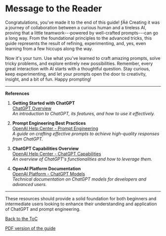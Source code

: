# Message to the Reader

Congratulations, you've made it to the end of this guide! ­ƒÄë Creating it
was a journey of collaboration between a curious human and a tireless
AI, proving that a little teamwork---powered by well-crafted
prompts---can go a long way. From the foundational principles to the
advanced tricks, this guide represents the result of refining,
experimenting, and, yes, even learning from a few hiccups along the way.

Now it's your turn. Use what you've learned to craft amazing prompts,
solve tricky problems, and explore entirely new possibilities. Remember,
every great interaction with AI starts with a thoughtful question. Stay
curious, keep experimenting, and let your prompts open the door to
creativity, insight, and a bit of fun. Happy prompting!

------------------------------------------------------------------------

**References**

1.  **Getting Started with ChatGPT**\
    [ChatGPT Overview](https://openai.com/chatgpt/overview/)\
    *An introduction to ChatGPT, its features, and how to use it
    effectively.*

2.  **Prompt Engineering Best Practices**\
    [OpenAI Help Center - Prompt
    Engineering](https://help.openai.com/en/articles/10032626-prompt-engineering-best-practices-for-chatgpt)\
    *A guide on crafting effective prompts to achieve high-quality
    responses from ChatGPT.*

3.  **ChatGPT Capabilities Overview**\
    [OpenAI Help Center - ChatGPT
    Capabilities](https://help.openai.com/en/articles/9260256-chatgpt-capabilities-overview)\
    *An overview of ChatGPT\'s functionalities and how to leverage
    them.*

4.  **OpenAI Platform Documentation**\
    [OpenAI Platform - ChatGPT
    Models](https://platform.openai.com/docs/models/chatgpt)\
    *Technical documentation on ChatGPT models for developers and
    advanced users.*

------------------------------------------------------------------------

These resources should provide a solid foundation for both beginners and
intermediate users looking to enhance their understanding and
application of ChatGPT and prompt engineering.

[Back to the ToC](../ReadMe.md)

[PDF version of the guide](../guide/resources/Prompt_Engineering_Guide.pdf)
